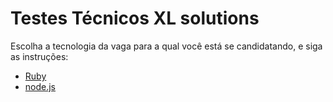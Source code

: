# Testes Técnicos XL solutions

Escolha a tecnologia da vaga para a qual você está se candidatando, e siga as instruções:

- [Ruby](ruby/README.md)
- [node.js](node/README.md) 
